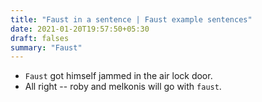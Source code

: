 ```yaml
---
title: "Faust in a sentence | Faust example sentences"
date: 2021-01-20T19:57:50+05:30
draft: falses
summary: "Faust"
---
```

- `Faust` got himself jammed in the air lock door.
- All right -- roby and melkonis will go with `faust`.
                 
